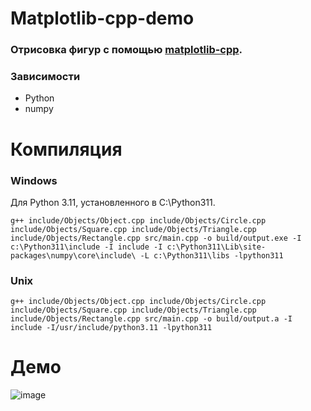 # Matplotlib-cpp-demo
### Отрисовка фигур с помощью [matplotlib-cpp](https://github.com/lava/matplotlib-cpp).

### Зависимости
- Python
- numpy

# Компиляция
### Windows
Для Python 3.11, установленного в C:\Python311.
```
g++ include/Objects/Object.cpp include/Objects/Circle.cpp include/Objects/Square.cpp include/Objects/Triangle.cpp include/Objects/Rectangle.cpp src/main.cpp -o build/output.exe -I c:\Python311\include -I include -I c:\Python311\Lib\site-packages\numpy\core\include\ -L c:\Python311\libs -lpython311
```

### Unix
```
g++ include/Objects/Object.cpp include/Objects/Circle.cpp include/Objects/Square.cpp include/Objects/Triangle.cpp include/Objects/Rectangle.cpp src/main.cpp -o build/output.a -I include -I/usr/include/python3.11 -lpython311
```

# Демо
![image](https://github.com/prostraction/matplotlib-cpp-demo/assets/47314760/d29b1149-5127-4818-a8a1-5e5cf704792c)
